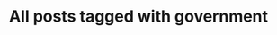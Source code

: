 ---
layout: tag
title: "All posts tagged with government"
permalink: /weblog/tags/government/
taxonomy: government
---